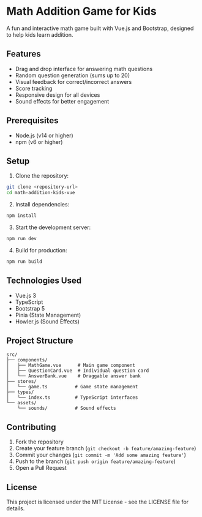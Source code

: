 # Math Addition Game for Kids

A fun and interactive math game built with Vue.js and Bootstrap, designed to help kids learn addition.

## Features

- Drag and drop interface for answering math questions
- Random question generation (sums up to 20)
- Visual feedback for correct/incorrect answers
- Score tracking
- Responsive design for all devices
- Sound effects for better engagement

## Prerequisites

- Node.js (v14 or higher)
- npm (v6 or higher)

## Setup

1. Clone the repository:
```bash
git clone <repository-url>
cd math-addition-kids-vue
```

2. Install dependencies:
```bash
npm install
```

3. Start the development server:
```bash
npm run dev
```

4. Build for production:
```bash
npm run build
```

## Technologies Used

- Vue.js 3
- TypeScript
- Bootstrap 5
- Pinia (State Management)
- Howler.js (Sound Effects)

## Project Structure

```
src/
├── components/
│   ├── MathGame.vue      # Main game component
│   ├── QuestionCard.vue  # Individual question card
│   └── AnswerBank.vue    # Draggable answer bank
├── stores/
│   └── game.ts          # Game state management
├── types/
│   └── index.ts         # TypeScript interfaces
└── assets/
    └── sounds/          # Sound effects
```

## Contributing

1. Fork the repository
2. Create your feature branch (`git checkout -b feature/amazing-feature`)
3. Commit your changes (`git commit -m 'Add some amazing feature'`)
4. Push to the branch (`git push origin feature/amazing-feature`)
5. Open a Pull Request

## License

This project is licensed under the MIT License - see the LICENSE file for details. 